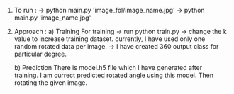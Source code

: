 1) To run :
	-> python main.py 'image_fol/image_name.jpg' 
	-> python main.py 'image_name.jpg' 


2) Approach :
	a) Training 
	For training 
		-> run python train.py
		-> change the k value to increase training dataset.
		   currently, I have used only one random rotated data per image.
		-> I have created 360 output class for particular degree. 

	b) Prediction 
	There is model.h5 file which I have generated after training. I am currect predicted rotated angle using this model.
	Then rotating the given image.


